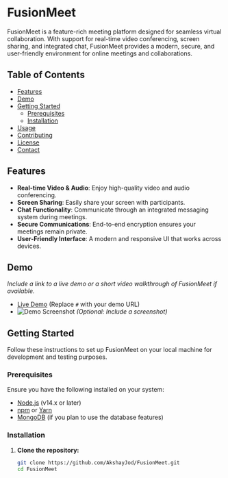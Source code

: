 # FusionMeet

FusionMeet is a feature-rich meeting platform designed for seamless virtual collaboration. With support for real-time video conferencing, screen sharing, and integrated chat, FusionMeet provides a modern, secure, and user-friendly environment for online meetings and collaborations.

## Table of Contents

- [Features](#features)
- [Demo](#demo)
- [Getting Started](#getting-started)
  - [Prerequisites](#prerequisites)
  - [Installation](#installation)
- [Usage](#usage)
- [Contributing](#contributing)
- [License](#license)
- [Contact](#contact)

## Features

- **Real-time Video & Audio**: Enjoy high-quality video and audio conferencing.
- **Screen Sharing**: Easily share your screen with participants.
- **Chat Functionality**: Communicate through an integrated messaging system during meetings.
- **Secure Communications**: End-to-end encryption ensures your meetings remain private.
- **User-Friendly Interface**: A modern and responsive UI that works across devices.

## Demo

*Include a link to a live demo or a short video walkthrough of FusionMeet if available.*

- [Live Demo](#) (Replace `#` with your demo URL)
- ![Demo Screenshot](./path-to-screenshot.png) *(Optional: Include a screenshot)*

## Getting Started

Follow these instructions to set up FusionMeet on your local machine for development and testing purposes.

### Prerequisites

Ensure you have the following installed on your system:

- [Node.js](https://nodejs.org/en/) (v14.x or later)
- [npm](https://www.npmjs.com/) or [Yarn](https://yarnpkg.com/)
- [MongoDB](https://www.mongodb.com/) (if you plan to use the database features)

### Installation

1. **Clone the repository:**

   ```bash
   git clone https://github.com/AkshayJod/FusionMeet.git
   cd FusionMeet
